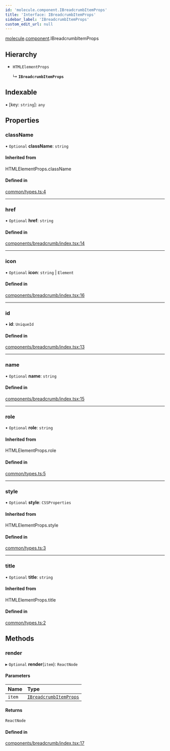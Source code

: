 ```yaml
---
id: 'molecule.component.IBreadcrumbItemProps'
title: 'Interface: IBreadcrumbItemProps'
sidebar_label: 'IBreadcrumbItemProps'
custom_edit_url: null
---
```


[molecule](../namespaces/molecule).[component](../namespaces/molecule.component).IBreadcrumbItemProps

## Hierarchy

-   `HTMLElementProps`

    ↳ **`IBreadcrumbItemProps`**

## Indexable

▪ [key: `string`]: `any`

## Properties

### className

• `Optional` **className**: `string`

#### Inherited from

HTMLElementProps.className

#### Defined in

[common/types.ts:4](https://github.com/DTStack/molecule/blob/927b7d39/src/common/types.ts#L4)

---

### href

• `Optional` **href**: `string`

#### Defined in

[components/breadcrumb/index.tsx:14](https://github.com/DTStack/molecule/blob/927b7d39/src/components/breadcrumb/index.tsx#L14)

---

### icon

• `Optional` **icon**: `string` \| `Element`

#### Defined in

[components/breadcrumb/index.tsx:16](https://github.com/DTStack/molecule/blob/927b7d39/src/components/breadcrumb/index.tsx#L16)

---

### id

• **id**: `UniqueId`

#### Defined in

[components/breadcrumb/index.tsx:13](https://github.com/DTStack/molecule/blob/927b7d39/src/components/breadcrumb/index.tsx#L13)

---

### name

• `Optional` **name**: `string`

#### Defined in

[components/breadcrumb/index.tsx:15](https://github.com/DTStack/molecule/blob/927b7d39/src/components/breadcrumb/index.tsx#L15)

---

### role

• `Optional` **role**: `string`

#### Inherited from

HTMLElementProps.role

#### Defined in

[common/types.ts:5](https://github.com/DTStack/molecule/blob/927b7d39/src/common/types.ts#L5)

---

### style

• `Optional` **style**: `CSSProperties`

#### Inherited from

HTMLElementProps.style

#### Defined in

[common/types.ts:3](https://github.com/DTStack/molecule/blob/927b7d39/src/common/types.ts#L3)

---

### title

• `Optional` **title**: `string`

#### Inherited from

HTMLElementProps.title

#### Defined in

[common/types.ts:2](https://github.com/DTStack/molecule/blob/927b7d39/src/common/types.ts#L2)

## Methods

### render

▸ `Optional` **render**(`item`): `ReactNode`

#### Parameters

| Name   | Type                                                              |
| :----- | :---------------------------------------------------------------- |
| `item` | [`IBreadcrumbItemProps`](molecule.component.IBreadcrumbItemProps) |

#### Returns

`ReactNode`

#### Defined in

[components/breadcrumb/index.tsx:17](https://github.com/DTStack/molecule/blob/927b7d39/src/components/breadcrumb/index.tsx#L17)
